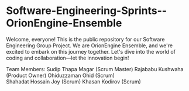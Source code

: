 # Software-Engineering-Sprints--OrionEngine-Ensemble
Welcome, everyone! This is the public repository for our Software Engineering Group Project. We are OrionEngine Ensemble, and we're excited to embark on this journey together. Let's dive into the world of coding and collaboration—let the innovation begin!

Team Members:
Sudip Thapa Magar (Scrum Master)
Rajababu Kushwaha (Product Owner) 
Ohiduzzaman Ohid (Scrum)            
Shahadat Hossain Joy (Scrum) 
Khasan Kodirov (Scrum) 




